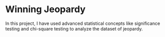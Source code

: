 # Winning Jeopardy

In this project, I have used advanced statistical concepts like significance testing and chi-square testing to analyze the dataset of jeopardy.
